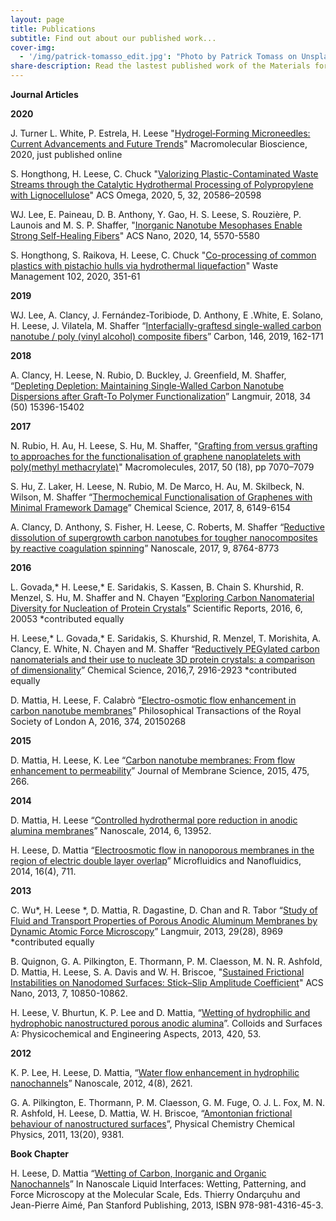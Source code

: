 ```yaml
---
layout: page
title: Publications
subtitle: Find out about our published work...
cover-img:
  - '/img/patrick-tomasso_edit.jpg': "Photo by Patrick Tomass on Unsplash"
share-description: Read the lastest published work of the Materials for Health Lab.
---
```


**Journal Articles**

**2020**

J. Turner  L. White, P. Estrela,  H. Leese "[Hydrogel‐Forming Microneedles: Current Advancements and Future Trends](https://onlinelibrary.wiley.com/doi/10.1002/mabi.202000307)" Macromolecular Bioscience, 2020, just published online

S. Hongthong, H. Leese, C. Chuck "[Valorizing Plastic-Contaminated Waste Streams through the Catalytic Hydrothermal Processing of Polypropylene with Lignocellulose](https://pubs.acs.org/doi/10.1021/acsomega.0c02854)" ACS Omega, 2020, 5, 32, 20586–20598

WJ. Lee, E. Paineau, D. B. Anthony, Y. Gao, H. S. Leese, S. Rouzière, P. Launois and M. S. P. Shaffer, "[Inorganic Nanotube Mesophases Enable Strong Self-Healing Fibers](https://pubs.acs.org/doi/10.1021/acsnano.9b09873)" ACS Nano, 2020, 14, 5570-5580

S. Hongthong, S. Raikova, H. Leese, C. Chuck "[Co-processing of common plastics with pistachio hulls via hydrothermal liquefaction](https://www.sciencedirect.com/science/article/pii/S0956053X19306993?via%3Dihub)" Waste Management 102, 2020, 351-61 

**2019** 

WJ. Lee, A. Clancy, J. Fernández-Toribiode, D. Anthony, E .White, E. Solano, H. Leese, J. Vilatela, M. Shaffer “[Interfacially-graftesd single-walled carbon nanotube / poly (vinyl alcohol) composite fibers](https://www.sciencedirect.com/science/article/pii/S000862231930065X?via%3Dihub#!)” Carbon, 146, 2019, 162-171

**2018**

A.  Clancy, H. Leese, N. Rubio, D. Buckley, J. Greenfield, M. Shaffer, “[Depleting Depletion: Maintaining Single-Walled Carbon Nanotube Dispersions after Graft-To Polymer Functionalization](https://pubs.acs.org/doi/10.1021/acs.langmuir.8b03144)” Langmuir, 2018, 34 (50) 15396-15402

**2017**

N. Rubio, H. Au, H. Leese, S. Hu, M. Shaffer, "[Grafting from versus grafting to approaches for the functionalisation of graphene nanoplatelets with poly(methyl methacrylate)](https://pubs.acs.org/doi/abs/10.1021/acs.macromol.7b01047)" Macromolecules, 2017, 50 (18), pp 7070–7079


S. Hu, Z. Laker, H. Leese, N. Rubio, M. De Marco, H. Au, M. Skilbeck, N. Wilson, M. Shaffer “[Thermochemical Functionalisation of Graphenes with Minimal Framework Damage](https://pubs.rsc.org/en/content/articlelanding/2017/sc/c6sc05603b#!divAbstract)” Chemical Science, 2017, 8, 6149-6154


A. Clancy, D. Anthony, S. Fisher, H. Leese, C. Roberts, M. Shaffer “[Reductive dissolution of supergrowth carbon nanotubes for tougher nanocomposites by reactive coagulation spinning](https://pubs.rsc.org/en/content/articlelanding/2017/nr/c7nr00734e#!divAbstract)” Nanoscale, 2017, 9, 8764-8773	

**2016**

L. Govada,* H. Leese,*  E. Saridakis, S. Kassen, B. Chain S. Khurshid, R. Menzel, S. Hu, M. Shaffer and N. Chayen “[Exploring Carbon Nanomaterial Diversity for Nucleation of Protein Crystals](https://www.nature.com/articles/srep20053)” Scientific Reports, 2016, 6, 20053 *contributed equally


H. Leese,* L. Govada,* E. Saridakis, S. Khurshid, R. Menzel, T. Morishita, A. Clancy, E. White, N. Chayen and M. Shaffer “[Reductively PEGylated carbon nanomaterials and their use to nucleate 3D protein crystals: a comparison of dimensionality](https://pubs.rsc.org/en/content/articlelanding/2016/sc/c5sc03595c#!divAbstract)” Chemical Science, 2016,7, 2916-2923 *contributed equally 

D. Mattia, H. Leese, F. Calabrò “[Electro-osmotic flow enhancement in carbon nanotube membranes](https://rsta.royalsocietypublishing.org/content/374/2060/20150268)” Philosophical Transactions of the Royal Society of London A, 2016, 374, 20150268

**2015**

D. Mattia, H. Leese, K. Lee “[Carbon nanotube membranes: From flow enhancement to permeability](https://www.sciencedirect.com/science/article/pii/S0376738814008060)” Journal of Membrane Science, 2015, 475, 266.

**2014**

D. Mattia, H. Leese “[Controlled hydrothermal pore reduction in anodic alumina membranes](https://pubs.rsc.org/en/content/articlelanding/2014/nr/c4nr04661g#!divAbstract)” Nanoscale, 2014, 6, 13952.


H. Leese, D. Mattia “[Electroosmotic flow in nanoporous membranes in the region of electric double layer overlap](https://link.springer.com/article/10.1007/s10404-013-1255-0)” Microfluidics and Nanofluidics, 2014, 16(4), 711.

**2013**

C. Wu*, H. Leese *, D. Mattia, R. Dagastine, D. Chan and R. Tabor “[Study of Fluid and Transport Properties of Porous Anodic Aluminum Membranes by Dynamic Atomic Force Microscopy](https://pubs.acs.org/doi/abs/10.1021/la401261z)” Langmuir, 2013, 29(28), 8969 *contributed equally

B. Quignon, G. A. Pilkington, E. Thormann, P. M. Claesson, M. N. R. Ashfold, D. Mattia, H. Leese, S. A. Davis and W. H. Briscoe, "[Sustained Frictional Instabilities on Nanodomed Surfaces: Stick–Slip Amplitude Coefficient](https://pubs.acs.org/doi/10.1021/nn404276p)" ACS Nano, 2013, 7, 10850-10862.

H. Leese, V. Bhurtun, K. P. Lee and D. Mattia, “[Wetting of hydrophilic and hydrophobic nanostructured porous anodic alumina](https://www.sciencedirect.com/science/article/pii/S0927775712008606)”. Colloids and Surfaces A: Physicochemical and Engineering Aspects, 2013, 420, 53.

**2012**

K. P. Lee, H. Leese, D. Mattia, “[Water flow enhancement in hydrophilic nanochannels](https://pubs.rsc.org/en/content/articlelanding/2012/nr/c2nr30098b#!divAbstract)” Nanoscale, 2012, 4(8), 2621.

G. A. Pilkington, E. Thormann, P. M. Claesson, G. M. Fuge, O. J. L. Fox, M. N. R. Ashfold, H. Leese, D. Mattia, W. H. Briscoe, “[Amontonian frictional behaviour of nanostructured surfaces](https://pubs.rsc.org/en/content/articlelanding/2011/cp/c0cp02657c#!divAbstract)”, Physical Chemistry Chemical Physics, 2011, 13(20), 9381.

**Book Chapter**

H. Leese, D. Mattia “[Wetting of Carbon, Inorganic and Organic Nanochannels](https://books.google.co.uk/books?id=oYwuJ4uk8E8C&pg=PA400&lpg=PA400&dq=Wetting+of+Carbon,+Inorganic+and+Organic+Nanochannels%E2%80%9D+In+Nanoscale+Liquid+Interfaces:+Wetting,+Patterning,+and+Force+Microscopy+at+the+Molecular+Scale,+Eds.+Thierry+Ondar%C3%A7uhu+and+Jean-Pierre+Aim%C3%A9,&source=bl&ots=k9qaDudXAa&sig=ACfU3U03DQn-bA17aca7DtA6mgJGGHNfRg&hl=en&sa=X&ved=2ahUKEwjs0ozUmKzqAhWKUBUIHdB4CNMQ6AEwAnoECAoQAQ#v=onepage&q=Wetting%20of%20Carbon%2C%20Inorganic%20and%20Organic%20Nanochannels%E2%80%9D%20In%20Nanoscale%20Liquid%20Interfaces%3A%20Wetting%2C%20Patterning%2C%20and%20Force%20Microscopy%20at%20the%20Molecular%20Scale%2C%20Eds.%20Thierry%20Ondar%C3%A7uhu%20and%20Jean-Pierre%20Aim%C3%A9%2C&f=false)” In Nanoscale Liquid Interfaces: Wetting, Patterning, and Force Microscopy at the Molecular Scale, Eds. Thierry Ondarçuhu and Jean-Pierre Aimé, Pan Stanford Publishing, 2013, ISBN 978-981-4316-45-3.


